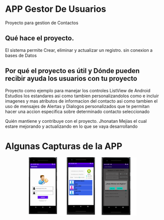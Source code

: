 # APP Gestor De Usuarios
Proyecto para gestion de Contactos

## Qué hace el proyecto.
El sistema permite Crear, eliminar y actualizar un registro. sin conexion a bases de Datos

## Por qué el proyecto es útil y Dónde pueden recibir ayuda los usuarios con tu proyecto
Proyecto como ejemplo para manejar los controles ListView de Android Estudios los estandares asi como tambien 
personalizandolos como e incluir imagenes y mas atributos de informacion del contacto asi como tambien el uso de mensajes de Alertas
y Dialogos personalizados que te permitan hacer una accion especifica sobre determinado contacto seleccionado

Quién mantiene y contribuye con el proyecto.
Jhonatan Mejias el cual estare mejorando y actualizando  en lo que se vaya desarrollando 


# Algunas Capturas de la APP

<p align="center">
  <img src="https://github.com/jhonatalex/APP_Gestor_Usuarios/blob/master/incio.png" width="350" title="hover text">
</p>
